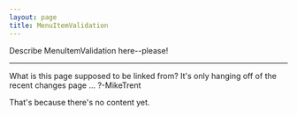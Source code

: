 ```yaml
---
layout: page
title: MenuItemValidation
---
```


Describe MenuItemValidation here--please!

----

What is this page supposed to be linked from? It's only hanging off of the recent changes page ...  ?-MikeTrent

That's because there's no content yet.

